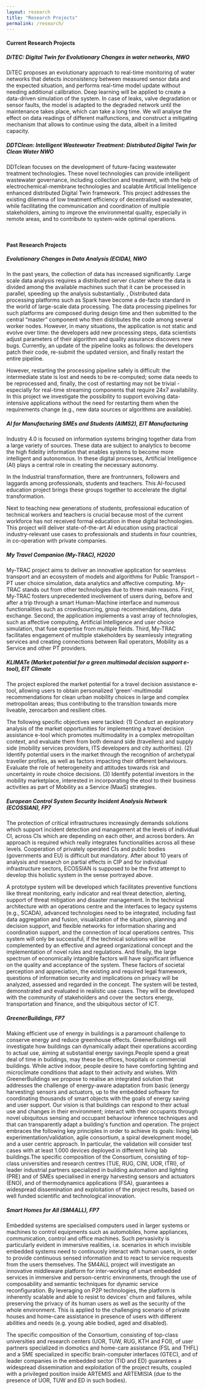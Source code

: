 ```yaml
---
layout: research
title: "Research Projects"
permalink: /research/
---
```


<h4 class="fw-bold border-bottom pb-3 mb-5">Current Research Projects</h4>

##### **DiTEC: Digital Twin for Evolutionary Changes in water networks, NWO**

DiTEC proposes an evolutionary approach to real-time monitoring of water networks that detects inconsistency between measured sensor data and the expected situation, and performs real-time model update without needing additional calibration. Deep learning will be applied to create a data-driven simulation of the system. In case of leaks, valve degradation or sensor faults, the model is adapted to the degraded network until the maintenance takes place, which can take a long time. We will analyse the effect on data readings of different malfunctions, and construct a mitigating mechanism that allows to continue using the data, albeit in a limited capacity.

##### **DDTClean: Intelligent Wastewater Treatment: Distributed Digital Twin for Clean Water NWO**

DDTclean focuses on the development of future-facing wastewater treatment technologies. These novel technologies can provide intelligent wastewater governance, including collection and treatment, with the help of electrochemical-membrane technologies and scalable Artificial Intelligence enhanced distributed Digital Twin framework. This project addresses the existing dilemma of low treatment efficiency of decentralised wastewater, while facilitating the communication and coordination of multiple stakeholders, aiming to improve the environmental quality, especially in remote areas, and to contribute to system-wide optimal operations.

<br/>

<h4 class="fw-bold border-bottom pb-3 mb-5">Past Research Projects</h4>

##### **Evolutionary Changes in Data Analysis (ECIDA), NWO**

In the past years, the collection of data has increased significantly. Large scale data analysis requires a distributed server cluster where the data is divided among the available machines such that it can be processed in parallel, speeding up the analysis substantially.
,
Distributed data processing platforms such as Spark have become a de-facto standard in the world of large-scale data processing. The data processing pipelines for such platforms are composed during design time and then submitted to the central “master” component who then distributes the code among several worker nodes. However, in many situations, the application is not static and evolve over time: the developers add new processing steps, data scientists adjust parameters of their algorithm and quality assurance discovers new bugs. Currently, an update of the pipeline looks as follows: the developers patch their code, re-submit the updated version, and finally restart the entire pipeline.

However, restarting the processing pipeline safely is difficult: the intermediate state is lost and needs to be re-computed; some data needs to be reprocessed and, finally, the cost of restarting may not be trivial - especially for real-time streaming components that require 24x7 availability. In this project we investigate the possibility to support evolving data-intensive applications without the need for restarting them when the requirements change (e.g., new data sources or algorithms are available).

##### **AI for Manufacturing SMEs and Students (AIMS2), EIT Manufacturing** 

Industry 4.0 is focused on information systems bringing together data from a large variety of sources. These data are subject to analytics to become the high fidelity information that enables systems to become more intelligent and autonomous. In these digital processes, Artificial Intelligence (AI) plays a central role in creating the necessary autonomy.

In the Industrial transformation, there are frontrunners, followers and laggards among professionals, students and teachers. This AI-focused education project brings these groups together to accelerate the digital transformation.

Next to teaching new generations of students, professional education of technical workers and teachers is crucial because most of the current workforce has not received formal education in these digital technologies.
This project will deliver state-of-the-art AI education using practical industry-relevant use cases to professionals and students in four countries, in co-operation with private companies.

##### **My Travel Companion (My-TRAC), H2020** 

My-TRAC project aims to deliver an innovative application for seamless transport and an ecosystem of models and algorithms for Public Transport – PT user choice simulation, data analytics and affective computing. My-TRAC stands out from other technologies due to three main reasons. First, My-TRAC fosters unprecedented involvement of users during, before and after a trip through a smart Human-Machine interface and numerous functionalities such as crowdsourcing, group recommendations, data exchange. Second, the application implements a vast array of technologies, such as affective computing, Artificial Intelligence and user choice simulation, that fuse expertise from multiple fields. Third, My-TRAC facilitates engagement of multiple stakeholders by seamlessly integrating services and creating connections between Rail operators, Mobility as a Service and other PT providers.

##### **KLIMATe (Market potential for a green multimodal decision support e-tool), EIT Climate** 

The project explored the market potential for a travel decision assistance e-tool, allowing users to obtain personalized 'green'-multimodal recommendations for clean urban mobility choices in large and complex metropolitan areas; thus contributing to the transition towards more liveable, zerocarbon and resilient cities.

The following specific objectives were tackled: (1) Conduct an exploratory analysis of the market opportunities for implementing a travel decision assistance e-tool which promotes multimodality in a complex metropolitan context, and evaluate them from both demand side (travellers) and supply side (mobility services providers, ITS developers and city authorities). (2) Identify potential users in the market through the recognition of archetypal traveller profiles, as well as factors impacting their different behaviours. Evaluate the role of heterogeneity and attitudes towards risk and uncertainty in route choice decisions. (3) Identify potential investors in the mobility marketplace, interested in incorporating the etool to their business activities as part of Mobility as a Service (MaaS) strategies.

##### **European Control System Security Incident Analysis Network (ECOSSIAN), FP7**

The protection of critical infrastructures increasingly demands solutions which support incident detection and management at the levels of individual CI, across CIs which are depending on each other, and across borders. An approach is required which really integrates functionalities across all these levels. Cooperation of privately operated CIs and public bodies (governments and EU) is difficult but mandatory. After about 10 years of analysis and research on partial effects in CIP and for individual infrastructure sectors, ECOSSIAN is supposed to be the first attempt to develop this holistic system in the sense portrayed above.

A prototype system will be developed which facilitates preventive functions like threat monitoring, early indicator and real threat detection, alerting, support of threat mitigation and disaster management. In the technical architecture with an operations centre and the interfaces to legacy systems (e.g., SCADA), advanced technologies need to be integrated, including fast data aggregation and fusion, visualization of the situation, planning and decision support, and flexible networks for information sharing and coordination support, and the connection of local operations centres. This system will only be successful, if the technical solutions will be complemented by an effective and agreed organizational concept and the implementation of novel rules and regulations. And finally, the large spectrum of economically intangible factors will have significant influence on the quality and acceptance of the system. These factors of societal perception and appreciation, the existing and required legal framework, questions of information security and implications on privacy will be analyzed, assessed and regarded in the concept. The system will be tested, demonstrated and evaluated in realistic use cases. They will be developed with the community of stakeholders and cover the sectors energy, transportation and finance, and the ubiquitous sector of ICT.

##### **GreenerBuildings, FP7**

Making efficient use of energy in buildings is a paramount challenge to conserve energy and reduce greenhouse effects. GreenerBuildings will investigate how buildings can dynamically adapt their operations according to actual use, aiming at substantial energy savings.People spend a great deal of time in buildings, may these be offices, hospitals or commercial buildings. While active indoor, people desire to have comforting lighting and microclimate conditions that adapt to their activity and wishes. With GreenerBuildings we propose to realise an integrated solution that addresses the challenge of energy-aware adaptation from basic (energy harvesting) sensors and actuators, up to the embedded software for coordinating thousands of smart objects with the goals of energy saving and user support. Our vision is that buildings can respond to their actual use and changes in their environment; interact with their occupants through novel ubiquitous sensing and occupant behaviour inference techniques and that can transparently adapt a building's function and operation. The project embraces the following key principles in order to achieve its goals: living lab experimentation/validation, agile consortium, a spiral development model, and a user centric approach. In particular, the validation will consider test cases with at least 1.000 devices deployed in different living lab buildings.The specific composition of the Consortium, consisting of top-class universities and research centres (TUE, RUG, CINI, UOR, ITRI), of leader industrial partners specialized in building automation and lighting (PRE) and of SMEs specialised in energy harvesting sensors and actuators (ENO), and of thermodynamics applications  (FSA), guarantees a widespread dissemination and exploitation of the project results, based on well funded scientific and technological innovation.

##### **Smart Homes for All (SM4ALL), FP7**

Embedded systems are specialised computers used in larger systems or machines to control equipments such as automobiles, home appliances, communication, control and office machines. Such pervasivity is particularly evident in immersive realities, i.e. scenarios in which invisible embedded systems need to continuosly interact with human users, in order to provide continuous sensed information and to react to service requests from the users themselves. The SM4ALL project will investigate an innovative middleware platform for inter-working of smart embedded services in immersive and person-centric environments, through the use of composability and semantic techniques for dynamic service reconfiguration. By leveraging on P2P technologies, the platform is inherently scalable and able to resist to devices' churn and failures, while preserving the privacy of its human users as well as the security of the whole environment. This is applied to the challenging scenario of private houses and home-care assistance in presence of users with different abilities and needs (e.g. young able bodied, aged and disabled).

The specific composition of the Consortium, consisting of top-class universities and research centers (UOR, TUW, RUG, KTH and FOI), of user partners specialized in domotics and home-care assistance (FSL and THFL) and a SME specialized in specific brain-computer interfaces (GTEC), and of leader companies in the embedded sector (TID and ED) guarantees a widespread dissemination and exploitation of the project results, coupled with a privileged position inside ARTEMIS and ARTEMISIA (due to the presence of UOR, TUW and ED in such bodies).
